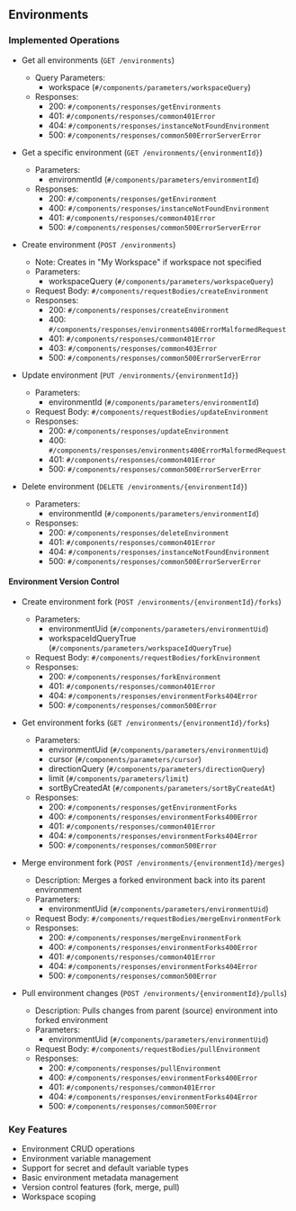 ## Environments

### Implemented Operations
- Get all environments (`GET /environments`)
  - Query Parameters:
    - workspace (`#/components/parameters/workspaceQuery`)
  - Responses:
    - 200: `#/components/responses/getEnvironments`
    - 401: `#/components/responses/common401Error`
    - 404: `#/components/responses/instanceNotFoundEnvironment`
    - 500: `#/components/responses/common500ErrorServerError`

- Get a specific environment (`GET /environments/{environmentId}`)
  - Parameters:
    - environmentId (`#/components/parameters/environmentId`)
  - Responses:
    - 200: `#/components/responses/getEnvironment`
    - 400: `#/components/responses/instanceNotFoundEnvironment`
    - 401: `#/components/responses/common401Error`
    - 500: `#/components/responses/common500ErrorServerError`

- Create environment (`POST /environments`)
  - Note: Creates in "My Workspace" if workspace not specified
  - Parameters:
    - workspaceQuery (`#/components/parameters/workspaceQuery`)
  - Request Body: `#/components/requestBodies/createEnvironment`
  - Responses:
    - 200: `#/components/responses/createEnvironment`
    - 400: `#/components/responses/environments400ErrorMalformedRequest`
    - 401: `#/components/responses/common401Error`
    - 403: `#/components/responses/common403Error`
    - 500: `#/components/responses/common500ErrorServerError`

- Update environment (`PUT /environments/{environmentId}`)
  - Parameters:
    - environmentId (`#/components/parameters/environmentId`)
  - Request Body: `#/components/requestBodies/updateEnvironment`
  - Responses:
    - 200: `#/components/responses/updateEnvironment`
    - 400: `#/components/responses/environments400ErrorMalformedRequest`
    - 401: `#/components/responses/common401Error`
    - 500: `#/components/responses/common500ErrorServerError`

- Delete environment (`DELETE /environments/{environmentId}`)
  - Parameters:
    - environmentId (`#/components/parameters/environmentId`)
  - Responses:
    - 200: `#/components/responses/deleteEnvironment`
    - 401: `#/components/responses/common401Error`
    - 404: `#/components/responses/instanceNotFoundEnvironment`
    - 500: `#/components/responses/common500ErrorServerError`

#### Environment Version Control
- Create environment fork (`POST /environments/{environmentId}/forks`)
  - Parameters:
    - environmentUid (`#/components/parameters/environmentUid`)
    - workspaceIdQueryTrue (`#/components/parameters/workspaceIdQueryTrue`)
  - Request Body: `#/components/requestBodies/forkEnvironment`
  - Responses:
    - 200: `#/components/responses/forkEnvironment`
    - 401: `#/components/responses/common401Error`
    - 404: `#/components/responses/environmentForks404Error`
    - 500: `#/components/responses/common500Error`

- Get environment forks (`GET /environments/{environmentId}/forks`)
  - Parameters:
    - environmentUid (`#/components/parameters/environmentUid`)
    - cursor (`#/components/parameters/cursor`)
    - directionQuery (`#/components/parameters/directionQuery`)
    - limit (`#/components/parameters/limit`)
    - sortByCreatedAt (`#/components/parameters/sortByCreatedAt`)
  - Responses:
    - 200: `#/components/responses/getEnvironmentForks`
    - 400: `#/components/responses/environmentForks400Error`
    - 401: `#/components/responses/common401Error`
    - 404: `#/components/responses/environmentForks404Error`
    - 500: `#/components/responses/common500Error`

- Merge environment fork (`POST /environments/{environmentId}/merges`)
  - Description: Merges a forked environment back into its parent environment
  - Parameters:
    - environmentUid (`#/components/parameters/environmentUid`)
  - Request Body: `#/components/requestBodies/mergeEnvironmentFork`
  - Responses:
    - 200: `#/components/responses/mergeEnvironmentFork`
    - 400: `#/components/responses/environmentForks400Error`
    - 401: `#/components/responses/common401Error`
    - 404: `#/components/responses/environmentForks404Error`
    - 500: `#/components/responses/common500Error`

- Pull environment changes (`POST /environments/{environmentId}/pulls`)
  - Description: Pulls changes from parent (source) environment into forked environment
  - Parameters:
    - environmentUid (`#/components/parameters/environmentUid`)
  - Request Body: `#/components/requestBodies/pullEnvironment`
  - Responses:
    - 200: `#/components/responses/pullEnvironment`
    - 400: `#/components/responses/environmentForks400Error`
    - 401: `#/components/responses/common401Error`
    - 404: `#/components/responses/environmentForks404Error`
    - 500: `#/components/responses/common500Error`

### Key Features
- Environment CRUD operations
- Environment variable management
- Support for secret and default variable types
- Basic environment metadata management
- Version control features (fork, merge, pull)
- Workspace scoping
